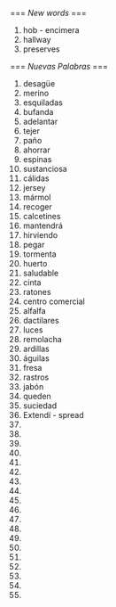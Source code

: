 === *New words* ===

1. hob - encimera
2. hallway
3. preserves

=== *Nuevas Palabras* ===

1. desagüe
2. merino
3. esquiladas
4. bufanda
5. adelantar
7. tejer
8. paño
9. ahorrar
10. espinas
11. sustanciosa
12. cálidas
13. jersey
14. mármol
15. recoger
16. calcetines
17. mantendrá
18. hirviendo
19. pegar
20. tormenta
21. huerto
22. saludable
23. cinta    
24. ratones
25. centro comercial
26. alfalfa
27. dactilares
28. luces
29. remolacha
30. ardillas
31. águilas
32. fresa
33. rastros
34. jabón
35. queden
36. suciedad
37. Extendí - spread
38. 
39. 
40. 
41. 
42. 
43. 
44. 
45. 
46. 
47.     
48. 
49. 
50. 
51. 
52. 
53. 
54. 
55. 
56. 
